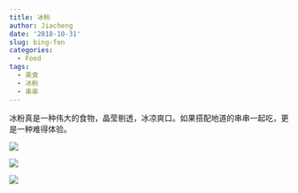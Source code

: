 ```yaml
---
title: 冰粉
author: Jiacheng
date: '2018-10-31'
slug: bing-fen
categories:
  - Food
tags:
  - 美食
  - 冰粉
  - 串串
---
```


冰粉真是一种伟大的食物，晶莹剔透，冰凉爽口。如果搭配地道的串串一起吃，更是一种难得体验。

![](https://raw.githubusercontent.com/caelanyang/MarkdownPictures/master/uPic/1bingfen.jpeg)


![](https://raw.githubusercontent.com/caelanyang/MarkdownPictures/master/uPic/1chuanchuan.jpeg)


![](https://raw.githubusercontent.com/caelanyang/MarkdownPictures/master/uPic/1tudoufen.jpeg)
